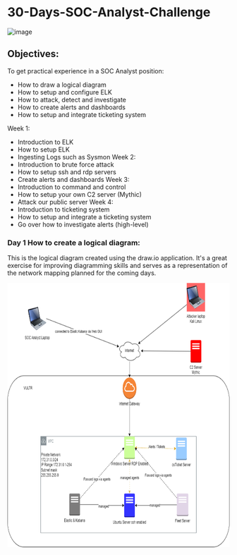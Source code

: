 # 30-Days-SOC-Analyst-Challenge

![image](https://github.com/user-attachments/assets/ef85aaab-308d-447c-8f09-4794ebe75ee7)

## Objectives:
To get practical experience in a SOC Analyst position:
* How to draw a logical diagram
* How to setup and configure ELK
* How to attack, detect and investigate
* How to create alerts and dashboards
* How to setup and integrate ticketing system

Week 1:
* Introduction to ELK
* How to setup ELK
* Ingesting Logs such as Sysmon
Week 2:
* Introduction to brute force attack
* How to setup ssh and rdp servers
* Create alerts and dashboards
Week 3:
* Introduction to command and control
* How to setup your own C2 server (Mythic)
* Attack our public server
Week 4:
* Introduction to ticketing system
* How to setup and integrate a ticketing system
* Go over how to investigate alerts (high-level)

### Day 1 How to create a logical diagram:

This is the logical diagram created using the draw.io application. It's a great exercise for improving diagramming skills and serves as a representation of the network mapping planned for the coming days.

<img src="https://github.com/Matteobarcelona/30-Days-SOC-Analyst-Challenge/blob/main/30%20days%20SOC%20Analyst%20Challenge.drawio.png" alt="30 Days SOC Analyst Challenge Diagram" width="700" height="600" />

